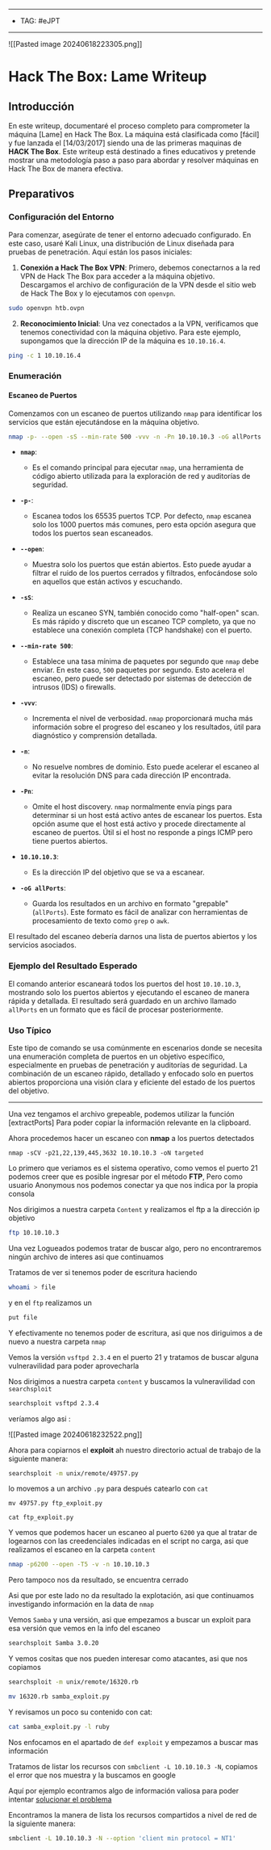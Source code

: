 
---
- TAG: #eJPT
----
![[Pasted image 20240618223305.png]]
# Hack The Box: Lame Writeup

## Introducción

En este writeup, documentaré el proceso completo para comprometer la máquina [Lame] en Hack The Box. La máquina está clasificada como [fácil] y fue lanzada el [14/03/2017] siendo una de las primeras maquinas de **HACK The Box**. Este writeup está destinado a fines educativos y pretende mostrar una metodología paso a paso para abordar y resolver máquinas en Hack The Box de manera efectiva.

## Preparativos

### Configuración del Entorno

Para comenzar, asegúrate de tener el entorno adecuado configurado. En este caso, usaré Kali Linux, una distribución de Linux diseñada para pruebas de penetración. Aquí están los pasos iniciales:

1. **Conexión a Hack The Box VPN**: Primero, debemos conectarnos a la red VPN de Hack The Box para acceder a la máquina objetivo. Descargamos el archivo de configuración de la VPN desde el sitio web de Hack The Box y lo ejecutamos con `openvpn`.
    
```sh
sudo openvpn htb.ovpn
````
    
2. **Reconocimiento Inicial**: Una vez conectados a la VPN, verificamos que tenemos conectividad con la máquina objetivo. Para este ejemplo, supongamos que la dirección IP de la máquina es `10.10.16.4`.
    
````zsh
ping -c 1 10.10.16.4
````


### Enumeración

#### Escaneo de Puertos

Comenzamos con un escaneo de puertos utilizando `nmap` para identificar los servicios que están ejecutándose en la máquina objetivo.

```sh
nmap -p- --open -sS --min-rate 500 -vvv -n -Pn 10.10.10.3 -oG allPorts
```

- **`nmap`**:
    
    - Es el comando principal para ejecutar `nmap`, una herramienta de código abierto utilizada para la exploración de red y auditorías de seguridad.
- **`-p-`**:
    
    - Escanea todos los 65535 puertos TCP. Por defecto, `nmap` escanea solo los 1000 puertos más comunes, pero esta opción asegura que todos los puertos sean escaneados.
- **`--open`**:
    
    - Muestra solo los puertos que están abiertos. Esto puede ayudar a filtrar el ruido de los puertos cerrados y filtrados, enfocándose solo en aquellos que están activos y escuchando.
- **`-sS`**:
    
    - Realiza un escaneo SYN, también conocido como "half-open" scan. Es más rápido y discreto que un escaneo TCP completo, ya que no establece una conexión completa (TCP handshake) con el puerto.
- **`--min-rate 500`**:
    
    - Establece una tasa mínima de paquetes por segundo que `nmap` debe enviar. En este caso, `500` paquetes por segundo. Esto acelera el escaneo, pero puede ser detectado por sistemas de detección de intrusos (IDS) o firewalls.
- **`-vvv`**:
    
    - Incrementa el nivel de verbosidad. `nmap` proporcionará mucha más información sobre el progreso del escaneo y los resultados, útil para diagnóstico y comprensión detallada.
- **`-n`**:
    
    - No resuelve nombres de dominio. Esto puede acelerar el escaneo al evitar la resolución DNS para cada dirección IP encontrada.
- **`-Pn`**:
    
    - Omite el host discovery. `nmap` normalmente envía pings para determinar si un host está activo antes de escanear los puertos. Esta opción asume que el host está activo y procede directamente al escaneo de puertos. Útil si el host no responde a pings ICMP pero tiene puertos abiertos.
- **`10.10.10.3`**:
    
    - Es la dirección IP del objetivo que se va a escanear.
- **`-oG allPorts`**:
    
    - Guarda los resultados en un archivo en formato "grepable" (`allPorts`). Este formato es fácil de analizar con herramientas de procesamiento de texto como `grep` o `awk`.

El resultado del escaneo debería darnos una lista de puertos abiertos y los servicios asociados.


### Ejemplo del Resultado Esperado

El comando anterior escaneará todos los puertos del host `10.10.10.3`, mostrando solo los puertos abiertos y ejecutando el escaneo de manera rápida y detallada. El resultado será guardado en un archivo llamado `allPorts` en un formato que es fácil de procesar posteriormente.

### Uso Típico

Este tipo de comando se usa comúnmente en escenarios donde se necesita una enumeración completa de puertos en un objetivo específico, especialmente en pruebas de penetración y auditorías de seguridad. La combinación de un escaneo rápido, detallado y enfocado solo en puertos abiertos proporciona una visión clara y eficiente del estado de los puertos del objetivo.

-----

Una vez tengamos el archivo grepeable, podemos utilizar la función [extractPorts] Para poder copiar la información relevante en la clipboard.

Ahora procedemos hacer un escaneo con **nmap** a los puertos detectados

```zhs
nmap -sCV -p21,22,139,445,3632 10.10.10.3 -oN targeted
```

Lo primero que veriamos es el sistema operativo, como vemos el puerto 21 podemos creer que es posible ingresar por el método **FTP**, Pero como usuario Anonymous nos podemos conectar ya que nos indica por la propia consola

Nos dirigimos a nuestra carpeta `Content` y realizamos el ftp a la dirección ip objetivo

```zsh
ftp 10.10.10.3
```

Una vez Logueados podemos tratar de buscar algo, pero no encontraremos ningún archivo de interes asi que continuamos

Tratamos de ver si tenemos poder de escritura haciendo 

```zsh
whoami > file
```

y en el `ftp` realizamos un 

```zsh
put file
```

Y efectivamente no tenemos poder de escritura, asi que nos diriguimos a de nuevo a nuestra carpeta `nmap`

Vemos la versión `vsftpd 2.3.4` en el puerto 21 y tratamos de buscar alguna vulneravilidad para poder aprovecharla

Nos dirigimos a nuestra carpeta `content` y buscamos la vulneravilidad con `searchsploit`

```bash
searchsploit vsftpd 2.3.4
```

veríamos algo asi :

![[Pasted image 20240618232522.png]]

Ahora para copiarnos el **exploit** ah nuestro directorio actual de trabajo de la siguiente manera:

```zsh
searchsploit -m unix/remote/49757.py
```

lo movemos a un archivo `.py` para después catearlo con `cat`

```zhs
mv 49757.py ftp_exploit.py
```
```
cat ftp_exploit.py
```

Y vemos que podemos hacer un escaneo al puerto `6200` ya que al tratar de logearnos con las creedenciales indicadas en el script no carga, asi que realizamos el escaneo en la carpeta `content` 

```zsh
nmap -p6200 --open -T5 -v -n 10.10.10.3
```

Pero tampoco nos da resultado, se encuentra cerrado

Asi que por este lado no da resultado la explotación, asi que continuamos investigando información en la data de `nmap` 

Vemos `Samba` y una versión, asi que empezamos a buscar un exploit para esa versión que vemos en la info del escaneo

```zsh
searchsploit Samba 3.0.20
```

Y vemos cositas que nos pueden interesar como atacantes, asi que nos copiamos 

```zsh
searchsploit -m unix/remote/16320.rb
```
```zsh
mv 16320.rb samba_exploit.py
```

Y revisamos un poco su contenido con cat:

```zsh
cat samba_exploit.py -l ruby
```

Nos enfocamos en el apartado de `def exploit` y empezamos a buscar mas información 

Tratamos de listar los recursos con `smbclient -L 10.10.10.3 -N`, copiamos el error que nos muestra y la buscamos en google

Aquí por ejemplo econtramos algo de información valiosa para poder intentar [solucionar el problema](https://forums.mageia.org/en/viewtopic.php?t=14398) 

Encontramos la manera de lista los recursos compartidos a nivel de red de la siguiente manera:

```zsh
smbclient -L 10.10.10.3 -N --option 'client min protocol = NT1'
```